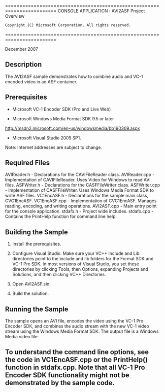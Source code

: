 ========================================================================
    CONSOLE APPLICATION : AVI2ASF Project Overview    
    
    Copyright (C) Microsoft Corporation. All rights reserved.
========================================================================

December 2007

Description
-----------------------------------------------------------------------------------------------

The AVI2ASF sample demonstrates how to combine audio and VC-1 encoded video in an ASF container.


Prerequisites
-------------------------------------------------------------------
- Microsoft VC-1 Encoder SDK (Pro and Live Web)

- Microsoft Windows Media Format SDK 9.5 or later

http://msdn2.microsoft.com/en-us/windowsmedia/bb190309.aspx

- Microsoft Visual Studio 2005 SP1.


Note: Internet addresses are subject to change.


Required Files
-------------------------------------------------------------------
AVIReader.h - Declarations for the CAVIFileReader class.
AVIReader.cpp - Implementation of CAVIFileReader. Uses Video for Windows to read AVI files.
ASFWriter.h - Declarations for the CASFFileWriter class.
ASFWriter.cpp - Implementation of CASFFileWriter. Uses Windows Media Format SDK to write ASF files.
VC1EncASF.h - Declarations for the sample main class, CVC1EncASF. 
VC1EncASF.cpp - Implementation of CVC1EncASF. Manages reading, encoding, and writing operations.
AVI2ASF.cpp - Main entry point for the console application.
stdafx.h - Project wide includes. 
stdafx.cpp - Contains the PrintHelp function for command line help.



Building the Sample
-------------------------------------------------------------------
1. Install the prerequisites.

2. Configure Visual Studio. Make sure your VC++ Include and Lib directories point to the include and lib folders for the Format SDK and VC-1 Pro SDK. In most versions of Visual Studio, you set these directories by clicking Tools, then Options, expanding Projects and Solutions, and then clicking VC++ Directories.

3. Open AVI2ASF.sln.

4. Build the solution.



Running the Sample
-------------------------------------------------------------------
The sample opens an AVI file, encodes the video using the VC-1 Pro Encoder SDK, and combines the audio stream with the new VC-1 video stream using the Windows Media Format SDK. The output file is a Windows Media video file.

To understand the command line options, see the code in VC1EncASF.cpp or the PrintHelp() function in stdafx.cpp. Note that all VC-1 Pro Encoder SDK functionality might not be demonstrated by the sample code.
--------------------------------------------------------------------






